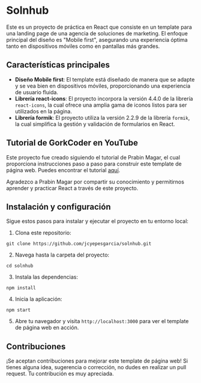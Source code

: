 # Solnhub

Este es un proyecto de práctica en React que consiste en un template para una landing page de una agencia de soluciones de marketing. El enfoque principal del diseño es "Mobile first", asegurando una experiencia óptima tanto en dispositivos móviles como en pantallas más grandes.

## Características principales

- **Diseño Mobile first**: El template está diseñado de manera que se adapte y se vea bien en dispositivos móviles, proporcionando una experiencia de usuario fluida.
- **Librería react-icons**: El proyecto incorpora la versión 4.4.0 de la librería `react-icons`, la cual ofrece una amplia gama de iconos listos para ser utilizados en la página.
- **Librería formik**: El proyecto utiliza la versión 2.2.9 de la librería `formik`, la cual simplifica la gestión y validación de formularios en React.

## Tutorial de GorkCoder en YouTube

Este proyecto fue creado siguiendo el tutorial de Prabin Magar, el cual proporciona instrucciones paso a paso para construir este template de página web. Puedes encontrar el tutorial [aquí](https://www.youtube.com/watch?v=q59P-yVD7nI).

Agradezco a Prabin Magar por compartir su conocimiento y permitirnos aprender y practicar React a través de este proyecto.

## Instalación y configuración

Sigue estos pasos para instalar y ejecutar el proyecto en tu entorno local:

1. Clona este repositorio:
```
git clone https://github.com/jcyepesgarcia/solnhub.git
```
2. Navega hasta la carpeta del proyecto:
```
cd solnhub
```
3. Instala las dependencias:
```
npm install
```
4. Inicia la aplicación:
```
npm start
```
5. Abre tu navegador y visita ```http://localhost:3000``` para ver el template de página web en acción.

## Contribuciones

¡Se aceptan contribuciones para mejorar este template de página web! Si tienes alguna idea, sugerencia o corrección, no dudes en realizar un pull request. Tu contribución es muy apreciada.